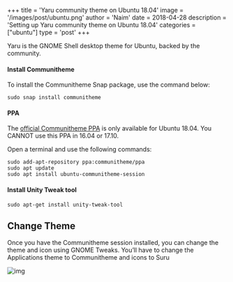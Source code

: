 +++
title = 'Yaru community theme on Ubuntu 18.04'
image = '/images/post/ubuntu.png'
author = 'Naim'
date = 2018-04-28
description = 'Setting up Yaru community theme on Ubuntu 18.04'
categories = ["ubuntu"]
type = 'post'
+++


Yaru is the GNOME Shell desktop theme for Ubuntu, backed by the community.

#### Install Communitheme
To install the Communitheme Snap package, use the command below:

```shell
sudo snap install communitheme
```

#### PPA
The [official Communitheme PPA](https://launchpad.net/~communitheme/+archive/ubuntu/ppa) is only available for Ubuntu 18.04. You CANNOT use this PPA in 16.04 or 17.10.

Open a terminal and use the following commands:

```shell
sudo add-apt-repository ppa:communitheme/ppa
sudo apt update
sudo apt install ubuntu-communitheme-session
```

#### Install Unity Tweak tool

```shell
sudo apt-get install unity-tweak-tool
```

## Change Theme
Once you have the Communitheme session installed, you can change the theme and icon using GNOME Tweaks. You’ll have to change the Applications theme to Communitheme and icons to Suru

![img](https://i.imgur.com/lEpmhNd.jpg)
